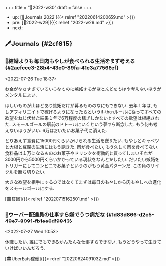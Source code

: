+++
title = "📓2022-w30"
draft = false
+++

-   up: [📅Journals 2022]({{< relref "20220614200659.md" >}})
-   pre: [📓2022-w29]({{< relref "2022-w29.md" >}})
-   next:


## 🖊Journals {#2ef615}


### 💭結婚よりも毎日肉もやしが食べられる生活をまず考える {#2aefcce3-28b4-43c0-89fa-41e3a77568ef}

<span class="timestamp-wrapper"><span class="timestamp">&lt;2022-07-26 Tue 18:37&gt;</span></span>

お金がなさすぎていろいろなものに嫉妬するがほとんどをもはや考えないほうがメンタルによい.

ほしいものが山ほどあり嫉妬だけが募るもののなにもできない. 去年１年は, もしアフィリエイトで稼げるようになったらというif-thenルールに従ってすべての欲望をねじ伏せた結果１年で6万程度の稼ぎしかないとすべての欲望は根絶された. スモールゴールの駅前のドトールにいくという夢すら断念した. もう何も考えないほうがいい. 6万はだいたいお菓子代に消えた.

とりあえず食費に15000円くらいかけられる生活を送りたい. もやしとキャベツと大根と豆腐の生活にはもう飽きた. 肉が食べたい, もう久しく肉を食べてない. 食料品は１万になるもののお菓子やドリンクを衝動的に買ってしまいそれが3000円から5000円くらいかかっている現状をなんとかしたい. だいたい嫉妬をトリガーにしてコンビニでお菓子というのがもう黄金パターンだ. この負のサイクルを断ち切りたい.

大きな欲望を相手にするのではなくてまずは毎日のもやしから肉もやしへの進化をスモールゴールにする.

[🏛貧困]({{< relref "20220715162501.md" >}})


### 💭ウーバー配達員の仕事すら嫌でうつ病だな {#1d83d866-d2c5-49e7-8091-fb1ee6df9843}

<span class="timestamp-wrapper"><span class="timestamp">&lt;2022-07-27 Wed 10:53&gt;</span></span>

休職したい. 誰にでもできるかんたんな仕事すらできない. もうどうやって生きていけばいいんだろう.

[🏛UberEats稼働]({{< relref "20220624091032.md" >}})
